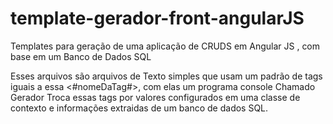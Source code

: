 # template-gerador-front-angularJS
Templates para geração de uma aplicação de CRUDS em Angular JS , com base em um Banco de Dados SQL

Esses arquivos são arquivos de Texto simples que usam um padrão de tags iguais a essa <#nomeDaTag#>, com elas um programa console Chamado Gerador Troca essas tags por valores configurados em uma classe de contexto e informações extraidas de um banco de dados SQL.
